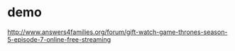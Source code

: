 # demo
<a href="http://www.answers4families.org/forum/gift-watch-game-thrones-season-5-episode-7-online-free-streaming">http://www.answers4families.org/forum/gift-watch-game-thrones-season-5-episode-7-online-free-streaming</a>
